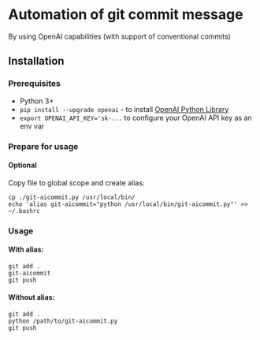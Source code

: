 # Automation of git commit message
By using OpenAI capabilities
(with support of conventional commits)


## Installation

### Prerequisites
- Python 3+
- `pip install --upgrade openai` - to install [OpenAI Python Library](https://github.com/openai/openai-python)
- `export OPENAI_API_KEY='sk-...` to configure your OpenAI API key as an env var 

### Prepare for usage
#### Optional
Copy file to global scope and create alias:
```shell
cp ./git-aicommit.py /usr/local/bin/
echo 'alias git-aicommit="python /usr/local/bin/git-aicommit.py"' >> ~/.bashrc 
```

### Usage

#### With alias:
```shell
git add .
git-aicommit
git push
```

#### Without alias:
```shell
git add .
python /path/to/git-aicommit.py
git push
```
